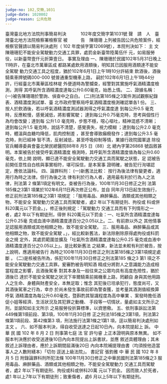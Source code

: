 ```yaml
---
judge-no: 102,交簡,1031
judge-date: 1020802
judge-reason: 公共危險
---
```


臺灣臺北地方法院刑事簡易判決　　　 102年度交簡字第1031號
聲　請　人　臺灣臺北地方法院檢察署檢察官
被　　　告　陳珊珊
上列被告因公共危險案件，經檢察官聲請以簡易判決處刑（ 102
年度偵字第12069號），本院判決如下：
    主  文
陳珊珊犯不能安全駕駛動力交通工具罪，處罰金新臺幣陸萬伍仟
元，如易服勞役，以新臺幣壹仟元折算壹日。
    事實及理由
一、陳珊珊於民國102年5月31日晚上11時許，在臺北市萬華區成
    都路某處飲用酒類後，明知其已因服用酒類達不能安全駕駛
    動力交通工具之程度，猶於102年6月1日上午1時10分許結束
    飲酒後，酒後騎乘車牌號碼000-000 號普通重型機車上路，
    嗣於102年6月1日上午1時44分許，行經臺北市萬華區桂林堤
    外便道時為警攔查，經警對其實施呼氣酒精濃度檢測，測得
    其呼氣所含酒精濃度達每公升0.60毫克，始悉上情。
二、證據名稱：
  (一)被告陳珊珊於警詢、偵查中之自白。
  (二)刑法第185條之3案件測試觀察紀錄表、酒精濃度測試單、臺
    北市政府警察局呼氣酒精濃度檢測確認單各1 份。
三、按人於飲酒後，若以呼氣酒精濃度測試器測得之呼氣濃度達
    到每公升0.5 毫克時，反應較慢，感覺減低，將影響駕駛；
    達到每公升0.75毫克時，思考與個性行為均會改變；達到每
    公升1.0 毫克時，步態不穩，噁心嘔吐，精神混惑不清晰；
    達到每公升1.5 毫克時，說話不清楚，感覺喪失，視力模糊
    ；達到每公升2.0 毫克時，體溫與血糖均降低，肌肉控制差
    ，甚至會導致癲癇發作；達到每公升3.5 毫克時，則已經神
    智不清，反射減低，甚至呼吸抑制等情，業據行政院國軍退
    除役官兵輔導委員會臺北榮民總醫院88年8 月5 日（88）北
    總內字第26868 號函敘甚明。本案被告於接受呼氣酒精濃度
    檢測時，其呼氣所含酒精濃度值為每公升0.60毫克，依上開
    說明，顯已達不能安全駕駛動力交通工具而駕駛之狀態，足
    認被告前開任意性自白核與事實相符，堪可採信，是本案事
    證明確，被告犯行洵堪認定，應依法論科。
四、論罪科刑：
  (一)新舊法比較：
    按行為後法律有變更者，適用行為時之法律。但行為後之法
    律有利於行為人者，適用最有利於行為人之法律，刑法第 2
    條第1項定有明文。查被告行為後，100年11月30日修正之刑
    法第185條之3第1 項業於102年6月11日再次修正公布，並自
    同年月13日起生效施行，修正前刑法第185條之3第1 項規定
    ：「服用毒品、麻醉藥品、酒類或其他相類之物，不能安全
    駕駛動力交通工具而駕駛者，處2 年以下有期徒刑、拘役或
    科或併科20萬元以下罰金。」，修正後則規定：「駕駛動力
    交通工具而有下列情形之一者，處2 年以下有期徒刑，得併
    科20萬元以下罰金：一、吐氣所含酒精濃度達每公升0.25毫
    克或血液中酒精濃度達百分之0.05以上。二、有前款以外之
    其他情事足認服用酒類或其他相類之物，致不能安全駕駛。
    三、服用毒品、麻醉藥品或其他相類之物，致不能安全駕駛
    。」，經比較新舊法，新法除刪除原得處拘役或科罰金之規
    定外，其處罰範圍並擴及「吐氣所含酒精濃度達每公升0.25
    毫克或血液中酒精濃度達百分之0.05以上」。是比較新舊法
    之結果，新法並未較有利於被告，按上說明，應適用被告行
    為時之100年11月30日修正之刑法第185條之3第1項規定處斷
    。
  (二)是核被告所為，係犯100年11月30日修正之刑法第185 條之3
    第1 項之不能安全駕駛動力交通工具罪。爰審酌被告明知酒
    精成分將對人之意識能力造成相當程度之影響，且酒後駕車
    對其本身及一般往來之公眾均具有高度危險性，猶於酒後已
    達於不能安全駕駛之狀況下率爾騎乘前揭機車上路，罔顧自
    身與其他用路人之生命、身體與財產安全，本無足取；惟念
    其犯後已坦承犯行，態度尚可，又其酒後駕車之行為，幸亦
    於尚未發生事故前即為警查獲，並考量其酒測值經換算呼氣
    酒精濃度為每公升0.60毫克，暨斟酌其智識程度為高中畢業
    、案發時擔任酒促小姐等經濟、生活狀況及其犯罪之動機、
    手段等一切情狀，量處如主文所示之刑，並諭知如主文所示
    之易服勞役折算標準，以資懲儆。
五、依刑事訴訟法第449條第1項前段、第3項，100年11月30日修
    正之刑法185條之3第1項，刑法第2條第1項前段、第42條第3
    項，刑法施行法第1條之1第1 項，逕以簡易判決處刑如主文
    。
六、如不服本判決，得自收受送達之日起10日內，向本院提起上
    訴。
中    華    民    國   102    年    8     月    2     日
                  刑事第七庭  法  官  許勻睿
上正本證明與原本無異。
如不服本判決應於收受送達後10日內向本院提出上訴書狀，並應
敘述具體理由；其未敘述上訴理由者，應於上訴期間屆滿後20日
內向本院補提理由書（均須按他造當事人之人數附繕本）「切勿
逕送上級法院」。
                              書記官   張鈞雅
中    華    民    國   102    年    8     月    5     日
附錄論罪科刑所犯法條
100年11月30日修正之中華民國刑法第185條之3
服用毒品、麻醉藥品、酒類或其他相類之物，不能安全駕駛動力
交通工具而駕駛者，處2 年以下有期徒刑、拘役或科或併科20萬
元以下罰金。
因而致人於死者，處1 年以上7年以下有期徒刑；致重傷者，處6
月以上5年以下有期徒刑。